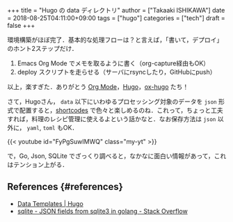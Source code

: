 +++
title = "Hugo の data ディレクトリ"
author = ["Takaaki ISHIKAWA"]
date = 2018-08-25T04:11:00+09:00
tags = ["hugo"]
categories = ["tech"]
draft = false
+++

環境構築がほぼ完了．基本的な処理フローは？と言えば，「書いて，デプロイ」のホント2ステップだけ．

1.  Emacs Org Mode でメモを取るように書く（org-capture経由もOK）
2.  deploy スクリプトを走らせる（サーバにrsyncしたり，GitHubにpush）

以上，楽すぎた．ありがとう [Org Mode](https://orgmode.org)，[Hugo](https://gohugo.io/)，[ox-hugo](https://ox-hugo.scripter.co/) たち！

さて，Hugoさん， `data` 以下にいわゆるプロセッシング対象のデータを `json` 形式で配置すると，[shortcodes](https://gohugo.io/content-management/shortcodes/) で色々と楽しめるのね．これって，ちょっと工夫すれば，料理のレシピ管理に使えるよという話かなと．なお保存方法は `json` 以外に， `yaml`, `toml` もOK．

{{< youtube id="FyPgSuwIMWQ" class="my-yt" >}}

で，Go, Json, SQLite でざっくり調べると，なかなに面白い情報があって，これはテンション上がる．


## References {#references}

-   [Data Templates | Hugo](https://gohugo.io/templates/data-templates/)
-   [sqlite - JSON fields from sqlite3 in golang - Stack Overflow](https://stackoverflow.com/questions/48534992/json-fields-from-sqlite3-in-golang)

